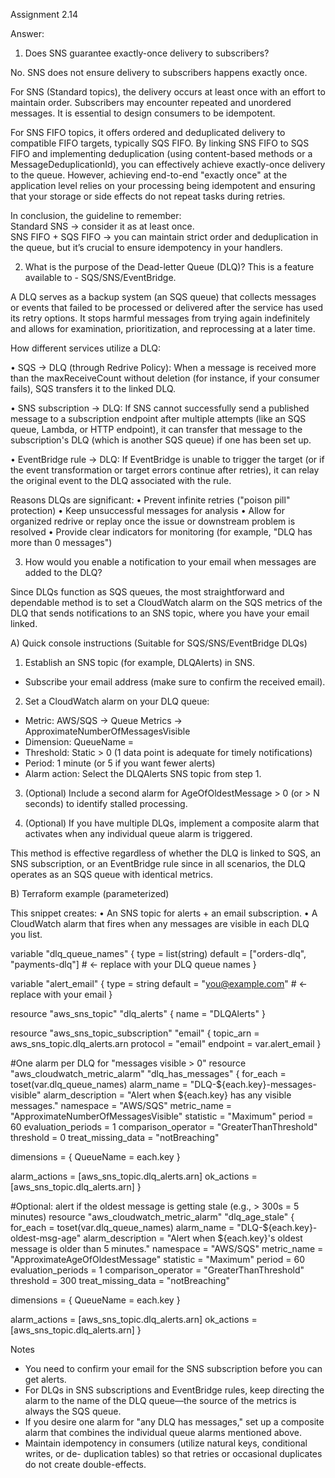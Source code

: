 Assignment 2.14

Answer:

1) 	Does SNS guarantee exactly-once delivery to subscribers?

No. SNS does not ensure delivery to subscribers happens exactly once. 

For SNS (Standard topics), the delivery occurs at least once with an effort to maintain order. Subscribers may encounter repeated and unordered messages. It is essential to design consumers to be idempotent.

For SNS FIFO topics, it offers ordered and deduplicated delivery to compatible FIFO targets, typically SQS FIFO. By linking SNS FIFO to SQS FIFO and implementing deduplication (using content-based methods or a MessageDeduplicationId), you can effectively achieve exactly-once delivery to the queue. However, achieving end-to-end "exactly once" at the application level relies on your processing being idempotent and ensuring that your storage or side effects do not repeat tasks during retries.

In conclusion, the guideline to remember:  
Standard SNS → consider it as at least once.  
SNS FIFO + SQS FIFO → you can maintain strict order and deduplication in the queue, but it’s crucial to ensure idempotency in your handlers.


2) 	What is the purpose of the Dead-letter Queue (DLQ)? This is a feature available to - SQS/SNS/EventBridge.

A DLQ serves as a backup system (an SQS queue) that collects messages or events that failed to be processed or delivered after the service has used its retry options. It stops harmful messages from trying again indefinitely and allows for examination, prioritization, and reprocessing at a later time.

How different services utilize a DLQ:

• SQS → DLQ (through Redrive Policy):
When a message is received more than the maxReceiveCount without deletion (for instance, if your consumer fails), SQS transfers it to the linked DLQ.

• SNS subscription → DLQ:
If SNS cannot successfully send a published message to a subscription endpoint after multiple attempts (like an SQS queue, Lambda, or HTTP endpoint), it can transfer that message to the subscription's DLQ (which is another SQS queue) if one has been set up.

• EventBridge rule → DLQ:
If EventBridge is unable to trigger the target (or if the event transformation or target errors continue after retries), it can relay the original event to the DLQ associated with the rule.

Reasons DLQs are significant:
• Prevent infinite retries ("poison pill" protection)
• Keep unsuccessful messages for analysis
• Allow for organized redrive or replay once the issue or downstream problem is resolved
• Provide clear indicators for monitoring (for example, "DLQ has more than 0 messages")

3)	How would you enable a notification to your email when messages are added to the DLQ?

Since DLQs function as SQS queues, the most straightforward and dependable method is to set a CloudWatch alarm on the SQS metrics of the DLQ that sends notifications to an SNS topic, where you have your email linked.

A)	Quick console instructions (Suitable for SQS/SNS/EventBridge DLQs)

1. 	Establish an SNS topic (for example, DLQAlerts) in SNS.
- Subscribe your email address (make sure to confirm the received email).

2. 	Set a CloudWatch alarm on your DLQ queue:
- Metric:	AWS/SQS → Queue Metrics → ApproximateNumberOfMessagesVisible
- Dimension: 	QueueName = <your DLQ name>
- Threshold: 	Static > 0 (1 data point is adequate for timely notifications)
- Period: 	1 minute (or 5 if you want fewer alerts)
- Alarm action: 	Select the DLQAlerts SNS topic from step 1.

3. 	(Optional) Include a second alarm for AgeOfOldestMessage > 0 (or > N seconds) to identify stalled processing.

4. 	(Optional) If you have multiple DLQs, implement a composite alarm that activates when any individual queue alarm is triggered.

This method is effective regardless of whether the DLQ is linked to SQS, an SNS subscription, or an EventBridge 
rule since in all scenarios, the DLQ operates as an SQS queue with identical metrics.

B) 	Terraform example (parameterized)

This snippet creates:
•	An SNS topic for alerts + an email subscription.
•	A CloudWatch alarm that fires when any messages are visible in each DLQ you list.

variable "dlq_queue_names" {
  type    = list(string)
  default = ["orders-dlq", "payments-dlq"] # ← replace with your DLQ queue names
}

variable "alert_email" {
  type    = string
  default = "you@example.com"              # ← replace with your email
}

resource "aws_sns_topic" "dlq_alerts" {
  name = "DLQAlerts"
}

resource "aws_sns_topic_subscription" "email" {
  topic_arn = aws_sns_topic.dlq_alerts.arn
  protocol  = "email"
  endpoint  = var.alert_email
}

#One alarm per DLQ for "messages visible > 0"
resource "aws_cloudwatch_metric_alarm" "dlq_has_messages" {
  for_each            = toset(var.dlq_queue_names)
  alarm_name          = "DLQ-${each.key}-messages-visible"
  alarm_description   = "Alert when ${each.key} has any visible messages."
  namespace           = "AWS/SQS"
  metric_name         = "ApproximateNumberOfMessagesVisible"
  statistic           = "Maximum"
  period              = 60
  evaluation_periods  = 1
  comparison_operator = "GreaterThanThreshold"
  threshold           = 0
  treat_missing_data  = "notBreaching"

  dimensions = {
    QueueName = each.key
  }

  alarm_actions = [aws_sns_topic.dlq_alerts.arn]
  ok_actions    = [aws_sns_topic.dlq_alerts.arn]
}

#Optional: alert if the oldest message is getting stale (e.g., > 300s = 5 minutes)
resource "aws_cloudwatch_metric_alarm" "dlq_age_stale" {
  for_each            = toset(var.dlq_queue_names)
  alarm_name          = "DLQ-${each.key}-oldest-msg-age"
  alarm_description   = "Alert when ${each.key}'s oldest message is older than 5 minutes."
  namespace           = "AWS/SQS"
  metric_name         = "ApproximateAgeOfOldestMessage"
  statistic           = "Maximum"
  period              = 60
  evaluation_periods  = 1
  comparison_operator = "GreaterThanThreshold"
  threshold           = 300
  treat_missing_data  = "notBreaching"

  dimensions = {
    QueueName = each.key
  }

  alarm_actions = [aws_sns_topic.dlq_alerts.arn]
  ok_actions    = [aws_sns_topic.dlq_alerts.arn]
}


Notes
-	You need to confirm your email for the SNS subscription before you can get alerts.
-	For DLQs in SNS subscriptions and EventBridge rules, keep directing the 
alarm to the name of the DLQ queue—the source of the metrics is always the SQS queue.
-	If you desire one alarm for "any DLQ has messages," set up a composite alarm 
that combines the individual queue alarms mentioned above.
-	Maintain idempotency in consumers (utilize natural keys, conditional writes, or de-
duplication tables) so that retries or occasional duplicates do not create double-effects.
